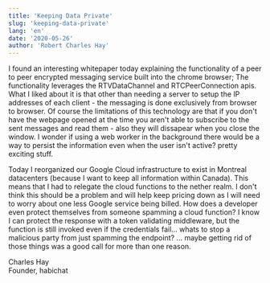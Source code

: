 ```yaml
---
title: 'Keeping Data Private'
slug: 'keeping-data-private'
lang: 'en'
date: '2020-05-26'
author: 'Robert Charles Hay'
---
```


I found an interesting whitepaper today explaining the functionality of a peer to peer encrypted messaging service built into the chrome browser; The functionality leverages the RTVDataChannel and RTCPeerConnection apis. What I liked about it is that other than needing a server to setup the IP addresses of each client - the messaging is done exclusively from browser to browser. Of course the limitations of this technology are that if you don't have the webpage opened at the time you aren't able to subscribe to the sent messages and read them - also they will dissapear when you close the window. I wonder if using a web worker in the background there would be a way to persist the information even when the user isn't active? pretty exciting stuff.

Today I reorganized our Google Cloud infrastructure to exist in Montreal datacenters (because I want to keep all information within Canada). This means that I had to relegate the cloud functions to the nether realm. I don't think this should be a problem and will help keep pricing down as I will need to worry about one less Google service being billed. How does a developer even protect themselves from someone spamming a cloud function? I know I can protect the response with a token validating middleware, but the function is still invoked even if the credentials fail... whats to stop a malicious party from just spamming the endpoint? ... maybe getting rid of those things was a good call for more than one reason.

Charles Hay
<br>Founder, habichat

